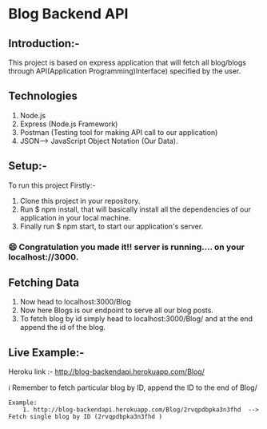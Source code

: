 # Blog Backend API 

## Introduction:-
This project is based on express application that will fetch all blog/blogs through API(Application Programming)Interface) specified by the user.

## Technologies

1. Node.js
2. Express (Node.js Framework)
3. Postman (Testing tool for making API call to our application)
4. JSON--> JavaScript Object Notation (Our Data).

## Setup:-

To run this project Firstly:-
1. Clone this project in your repository.
2. Run $ npm install, that will basically install all the dependencies of our application in your local machine.
3. Finally run $ npm start, to start our application's server.

### :smile: Congratulation you made it!! server is running.... on your localhost://3000.

## Fetching Data

1. Now head to localhost:3000/Blog
2. Now here Blogs is our endpoint to serve all our blog posts.
3. To fetch blog by id simply head to localhost:3000/Blog/ and at the end append the id of the blog.


## Live Example:-

Heroku link :- http://blog-backendapi.herokuapp.com/Blog/

:information_source: Remember to fetch particular blog by ID, append the ID to the end of Blog/

    Example: 
        1. http://blog-backendapi.herokuapp.com/Blog/2rvqpdbpka3n3fhd  --> Fetch single blog by ID (2rvqpdbpka3n3fhd )



